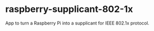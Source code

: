 # raspberry-supplicant-802-1x
App to turn a Raspberry Pi into a supplicant for IEEE 802.1x protocol. 
